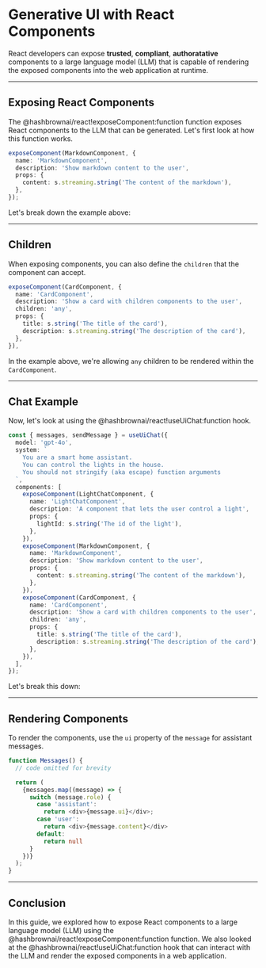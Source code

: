 # Generative UI with React Components

React developers can expose **trusted**, **compliant**, **authoratative** components to a large language model (LLM) that is capable of rendering the exposed components into the web application at runtime.

---

## Exposing React Components

The @hashbrownai/react!exposeComponent:function function exposes React components to the LLM that can be generated.
Let's first look at how this function works.

<www-code-example header="RichChatPanel.ts">

```ts
exposeComponent(MarkdownComponent, {
  name: 'MarkdownComponent',
  description: 'Show markdown content to the user',
  props: {
    content: s.streaming.string('The content of the markdown'),
  },
});
```

</www-code-example>

Let's break down the example above:

---

## Children

When exposing components, you can also define the `children` that the component can accept.

<www-code-example header="RichChatPanel.ts">

```ts
exposeComponent(CardComponent, {
  name: 'CardComponent',
  description: 'Show a card with children components to the user',
  children: 'any',
  props: {
    title: s.string('The title of the card'),
    description: s.streaming.string('The description of the card'),
  },
}),
```

</www-code-example>

In the example above, we're allowing `any` children to be rendered within the `CardComponent`.

---

## Chat Example

Now, let's look at using the @hashbrownai/react!useUiChat:function hook.

<www-code-example header="RichChatPanel.ts">

```ts
const { messages, sendMessage } = useUiChat({
  model: 'gpt-4o',
  system: `
    You are a smart home assistant. 
    You can control the lights in the house. 
    You should not stringify (aka escape) function arguments
  `,
  components: [
    exposeComponent(LightChatComponent, {
      name: 'LightChatComponent',
      description: 'A component that lets the user control a light',
      props: {
        lightId: s.string('The id of the light'),
      },
    }),
    exposeComponent(MarkdownComponent, {
      name: 'MarkdownComponent',
      description: 'Show markdown content to the user',
      props: {
        content: s.streaming.string('The content of the markdown'),
      },
    }),
    exposeComponent(CardComponent, {
      name: 'CardComponent',
      description: 'Show a card with children components to the user',
      children: 'any',
      props: {
        title: s.string('The title of the card'),
        description: s.streaming.string('The description of the card'),
      },
    }),
  ],
});
```

</www-code-example>

Let's break this down:

---

## Rendering Components

To render the components, use the `ui` property of the `message` for assistant messages.

<www-code-example header="RichChatPanel.ts">

```ts
function Messages() {
  // code omitted for brevity

  return (
    {messages.map((message) => {
      switch (message.role) {
        case 'assistant':
          return <div>{message.ui}</div>;
        case 'user':
          return <div>{message.content}</div>
        default:
          return null
      }
    })}
  );
}
```

</www-code-example>

---

## Conclusion

In this guide, we explored how to expose React components to a large language model (LLM) using the @hashbrownai/react!exposeComponent:function function.
We also looked at the @hashbrownai/react!useUiChat:function hook that can interact with the LLM and render the exposed components in a web application.
